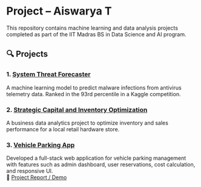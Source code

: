 # Project – Aiswarya T

This repository contains machine learning and data analysis projects completed as part of the IIT Madras BS in Data Science and AI program.

## 🔍 Projects

### 1. [System Threat Forecaster](./system-threat-forecaster)
A machine learning model to predict malware infections from antivirus telemetry data. Ranked in the 93rd percentile in a Kaggle competition.

### 2. [Strategic Capital and Inventory Optimization](./inventory-optimization)
A business data analytics project to optimize inventory and sales performance for a local retail hardware store.

### 3. [Vehicle Parking App](./vehicle-parking-app)
Developed a full-stack web application for vehicle parking management with features such as admin dashboard, user reservations, cost calculation, and responsive UI.  
📄 [Project Report / Demo](https://drive.google.com/file/d/1I3FSS2PoEp8ktXUtnm0XcSY3vk05cRST/view?usp=sharing)  
